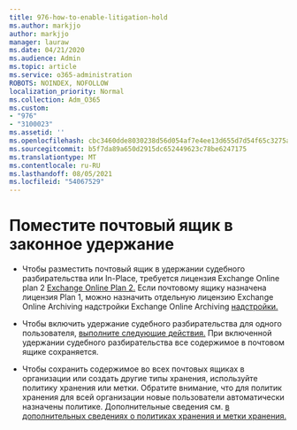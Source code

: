 ```yaml
---
title: 976-how-to-enable-litigation-hold
ms.author: markjjo
author: markjjo
manager: lauraw
ms.date: 04/21/2020
ms.audience: Admin
ms.topic: article
ms.service: o365-administration
ROBOTS: NOINDEX, NOFOLLOW
localization_priority: Normal
ms.collection: Adm_O365
ms.custom:
- "976"
- "3100023"
ms.assetid: ''
ms.openlocfilehash: cbc3460dde8030238d56d054af7e4ee13d655d7d54f65c3275a73e899dd6f813
ms.sourcegitcommit: b5f7da89a650d2915dc652449623c78be6247175
ms.translationtype: MT
ms.contentlocale: ru-RU
ms.lasthandoff: 08/05/2021
ms.locfileid: "54067529"
---
```

# <a name="place-a-mailbox-on-legal-hold"></a>Поместите почтовый ящик в законное удержание

- Чтобы разместить почтовый ящик в удержании судебного разбирательства или In-Place, требуется лицензия Exchange Online plan 2 [Exchange Online Plan 2.](https://docs.microsoft.com/office365/servicedescriptions/office-365-platform-service-description/office-365-plan-options) Если почтовому ящику назначена лицензия Plan 1, можно назначить отдельную лицензию Exchange Online Archiving надстройки Exchange Online Archiving [надстройки.](https://docs.microsoft.com/office365/servicedescriptions/exchange-online-archiving-service-description)

- Чтобы включить удержание судебного разбирательства для одного пользователя, [выполните следующие действия.](https://docs.microsoft.com/microsoft-365/compliance/create-a-litigation-hold) При включенной удержании судебного разбирательства все содержимое в почтовом ящике сохраняется.

- Чтобы сохранить содержимое во всех почтовых ящиках в организации или создать другие типы хранения, используйте политику хранения или метки. Обратите внимание, что для политик хранения для всей организации новые пользователи автоматически назначены политике. Дополнительные сведения см. [в дополнительных сведениях о политиках хранения и метки хранения.](https://docs.microsoft.com/microsoft-365/compliance/retention-policies#applying-a-retention-policy-to-an-entire-organization-or-specific-locations) 
